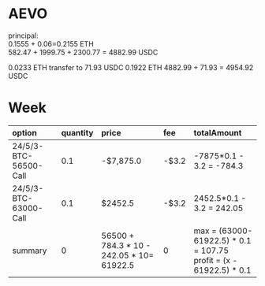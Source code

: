 # AEVO
principal:  
0.1555 + 0.06=0.2155 ETH   
582.47 + 1999.75 + 2300.77 = 4882.99 USDC

0.0233 ETH transfer to 71.93 USDC
0.1922 ETH
4882.99 + 71.93 = 4954.92 USDC

# Week
|option|quantity|price|fee|totalAmount|
|:---|:---|:---|:---|:---|
24/5/3-BTC-56500-Call|0.1| -$7,875.0| -$3.2|-7875*0.1 - 3.2 = -784.3
24/5/3-BTC-63000-Call|0.1| $2452.5| -$3.2|2452.5*0.1 - 3.2 = 242.05
|summary|0|56500 + 784.3 * 10 - 242.05 * 10= 61922.5|0|max = (63000-61922.5) * 0.1 = 107.75<br>profit = (x - 61922.5) * 0.1



